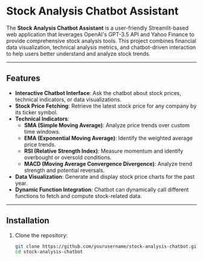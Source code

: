 # Stock Analysis Chatbot Assistant

The **Stock Analysis Chatbot Assistant** is a user-friendly Streamlit-based web application that leverages OpenAI's GPT-3.5 API and Yahoo Finance to provide comprehensive stock analysis tools. This project combines financial data visualization, technical analysis metrics, and chatbot-driven interaction to help users better understand and analyze stock trends.

---

## Features

- **Interactive Chatbot Interface**: Ask the chatbot about stock prices, technical indicators, or data visualizations.
- **Stock Price Fetching**: Retrieve the latest stock price for any company by its ticker symbol.
- **Technical Indicators**:
  - **SMA (Simple Moving Average)**: Analyze price trends over custom time windows.
  - **EMA (Exponential Moving Average)**: Identify the weighted average price trends.
  - **RSI (Relative Strength Index)**: Measure momentum and identify overbought or oversold conditions.
  - **MACD (Moving Average Convergence Divergence)**: Analyze trend strength and potential reversals.
- **Data Visualization**: Generate and display stock price charts for the past year.
- **Dynamic Function Integration**: Chatbot can dynamically call different functions to fetch and compute stock-related data.

---

## Installation

1. Clone the repository:
   ```bash
   git clone https://github.com/yourusername/stock-analysis-chatbot.git
   cd stock-analysis-chatbot
